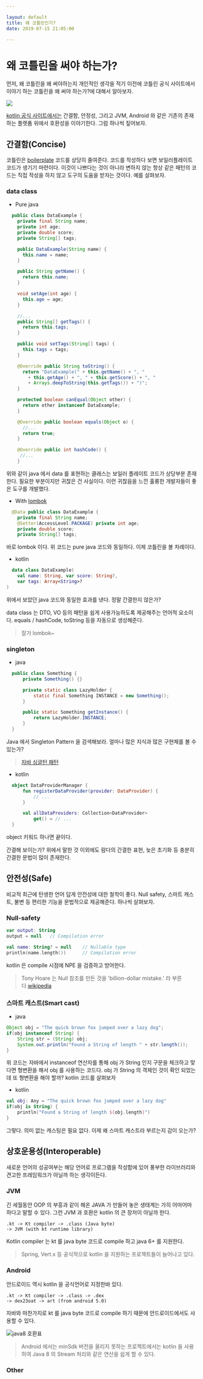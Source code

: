 ```yaml
---

layout: default
title: 왜 코틀린인가?
date: 2019-07-15 21:05:00

---
```


# 왜 코틀린을 써야 하는가?

먼저, 왜 코틀린을 왜 써야하는지 개인적인 생각을 적기 이전에 코틀린 공식 사이트에서 이야기 하는 코틀린을 왜 써야 하는가?에 대해서 알아보자.

![](https://raw.githubusercontent.com/gmunch/gmunch.github.com/master/assets/images/kotlinadvantage.png)

[kotlin 공식 사이트에서는](https://kotlinlang.org/) 간결함, 안정성, 그리고 JVM, Android 와 같은 기존의 존재하는 플랫폼 위에서 호환성을 이야기한다.
그럼 하나씩 짚어보자.

## 간결함(Concise)

코틀린은 [boilerplate]([https://ko.wikipedia.org/wiki/%EC%83%81%EC%9A%A9%EA%B5%AC_%EC%BD%94%EB%93%9C](https://ko.wikipedia.org/wiki/상용구_코드)) 코드를 상당히 줄여준다. 코드를 작성하다 보면 보일러플레이트 코드가 생기기 마련이다. 이것이 나쁘다는 것이 아니라 변하지 않는 항상 같은 패턴의 코드는 직접 작성을 하지 않고 도구의 도움을 받자는 것이다.
예를 살펴보자.

### data class

- Pure java

```java
  public class DataExample {
    private final String name;
    private int age;
    private double score;
    private String[] tags;

    public DataExample(String name) {
      this.name = name;
    }

    public String getName() {
      return this.name;
    }

    void setAge(int age) {
      this.age = age;
    }

    //...
    public String[] getTags() {
      return this.tags;
    }

    public void setTags(String[] tags) {
      this.tags = tags;
    }

    @Override public String toString() {
      return "DataExample(" + this.getName() + ", "
        + this.getAge() + ", " + this.getScore() + ", "
        + Arrays.deepToString(this.getTags()) + ")";
    }

    protected boolean canEqual(Object other) {
      return other instanceof DataExample;
    }

    @Override public boolean equals(Object o) {
      //...
      return true;
    }

    @Override public int hashCode() {
     //...
    }
```

  위와 같이 java 에서 data 를 표현하는 클래스는 보일러 플레이트 코드가 상당부분 존재한다.
  필요한 부분이지만 귀찮은 건 사실이다. 이런 귀찮음을 느낀 훌륭한 개발자들이 좋은 도구를 개발했다.

- With [lombok](https://objectcomputing.com/resources/publications/sett/january-2010-reducing-boilerplate-code-with-project-lombok)

```java
  @Data public class DataExample {
    private final String name;
    @Setter(AccessLevel.PACKAGE) private int age;
    private double score;
    private String[] tags;
```

  바로 lombok 이다. 위 코드는 pure java 코드와 동일하다.
  이제 코틀린을 볼 차례이다.

- kotlin

```kotlin
  data class DataExample(
    val name: String, var score: String?,
    var tags: Array<String>?
)
```

위에서 보았던 java 코드와 동일한 효과를 낸다.
  정말 간결한지 않은가?

  data class 는 DTO, VO 등의 패턴을 쉽게 사용가능하도록 제공해주는 언어적 요소이다.
    equals / hashCode, toString 등을 자동으로 생성해준다.

  > 잘가 lombok~

### singleton

- java

```java
  public class Something {
      private Something() {}

      private static class LazyHolder {
          static final Something INSTANCE = new Something();
      }

      public static Something getInstance() {
          return LazyHolder.INSTANCE;
      }
  }
```

  Java 에서 Singleton Pattern 을 검색해보라. 얼마나 많은 지식과 많은 구현체를 볼 수 있는가?

  > [자바 싱글턴 패턴](https://www.journaldev.com/1377/java-singleton-design-pattern-best-practices-examples)

- kotlin

```kotlin
  object DataProviderManager {
      fun registerDataProvider(provider: DataProvider) {
          // ...
      }

      val allDataProviders: Collection<DataProvider>
          get() = // ...
  }
```

  object 키워드 하나면 끝이다.

  간결해 보이는가? 위에서 말한 것 이외에도 람다의 간결한 표현, 늦은 초기화 등 충분히 간결한 문법이 많이 존재한다.

## 안전성(Safe)

비교적 최근에 탄생한 언어 답게 안전성에 대한 철학이 좋다.
Null safety, 스마트 캐스트, 불변 등 편리한 기능을 문법적으로 제공해준다.
하나씩 살펴보자.

### Null-safety
```kt
var output: String
output = null   // Compilation error
```

```kt
val name: String? = null    // Nullable type
println(name.length())      // Compilation error
```

kotlin 은 compile 시점에 NPE 을 검증하고 방어한다.

> Tony Hoare 는 Null 참조를 만든 것을 'billion-dollar mistake.' 라 부른다.[wikipedia](https://en.wikipedia.org/wiki/Tony_Hoare)

### 스마트 캐스트(Smart cast)

- java

```java
Object obj = "The quick brown fox jumped over a lazy dog";
if(obj instanceof String) {
    String str = (String) obj;
    System.out.println("Found a String of length " + str.length());
}
```
  위 코드는 자바에서 instanceof 연산자를 통해 obj 가 String 인지 구문을 체크하고 맞다면 형변환을 해서 obj 를 사용하는 코드다.
  obj 가 String 의 객체인 것이 확인 되었는데 또 형변환을 해야 할까?
  kotlin 코드를 살펴보자

- kotlin
```kotlin
val obj: Any = "The quick brown fox jumped over a lazy dog"
if(obj is String) {
    println("Found a String of length ${obj.length}")
}
```
  그렇다. 의미 없는 캐스팅은 필요 없다. 이제 왜 스마트 캐스트라 부르는지 감이 오는가?

## 상호운용성(Interoperable)

새로운 언어의 성공여부는 해당 언어로 프로그램을 작성함에 있어 풍부한 라이브러리와 견고한 프레임워크가 아닐까 하는 생각이든다.

### JVM

긴 세월동안 OOP 의 부흥과 같이 해온 JAVA 가 만들어 놓은 생태계는 가히 어마어마 하다고 말할 수 있다. 그런 JVM 과 호환은 kotlin 의 큰 장저이 아닐까 한다.

    .kt -> Kt compiler -> .class (Java byte)
    -> JVM (with kt runtime library)

Kotlin compiler 는 kt 를 java byte 코드로 compile 하고 java 6+ 를 지원한다.

> Spring, Vert.x 등 공식적으로 kotlin 을 지원하는 프로젝트들이 늘어나고 있다.


### Android

안드로이드 역시 kotlin 을 공식언어로 지정한바 있다.

    .kt -> Kt compiler -> .class -> .dex
    -> dex23oat -> art (from android 5.0)

자바와 마찬가지로 kt 를 java byte 코드로 compile 하기 때문에 안드로이드에서도 사용할 수 있다.

![java8 호환표](https://raw.githubusercontent.com/gmunch/gmunch.github.com/master/assets/images/android_java8.png)

> Android 에서는 minSdk 버전을 올리지 못하는 프로젝트에서는 kotlin 을 사용하여 Java 8 의 Stream 처리와 같은 연산을 쉽게 할 수 있다.  

### Other
